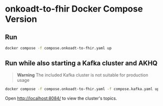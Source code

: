 # onkoadt-to-fhir Docker Compose Version

## Run

```sh
docker compose -f compose.onkoadt-to-fhir.yaml up
```

## Run while also starting a Kafka cluster and AKHQ

> **Warning**
> The included Kafka cluster is not suitable for production usage

```sh
docker compose -f compose.onkoadt-to-fhir.yaml -f compose.kafka.yaml up
```

Open <http://localhost:8084/> to view the cluster's topics.
